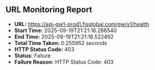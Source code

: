 ## URL Monitoring Report

- **URL:** https://api-gw1-prod1.fisglobal.com/gw/v1/health
- **Start Time:** 2025-09-19T21:21:16.266540
- **End Time:** 2025-09-19T21:21:16.522492
- **Total Time Taken:** 0.255952 seconds
- **HTTP Status Code:** 403
- **Status:** Failure
- **Failure Reason:** HTTP Status Code: 403
